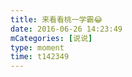 ```yaml
---
title: 来看看桃一学霸😂
date: 2016-06-26 14:23:49
mCategories: [说说]
type: moment
time: t142349
---
```


<div id="pics-20160626142349"></div>

<script src="/lib/moment/pics.js"></script>
<script>
var data = [
    {"link": "2016-06-26_000000.jpeg", "type": "shuoshuo"}
];
picsRender(data, "pics-20160626142349");
</script>
